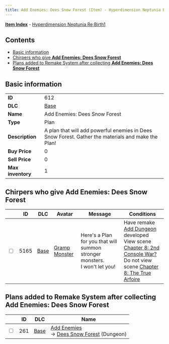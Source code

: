 ```yaml
---
title: Add Enemies: Dees Snow Forest (Item) - Hyperdimension Neptunia Re;Birth1
---
```


[**Item Index**](/neptunia/rb1/item/index.html) - [Hyperdimension Neptunia Re;Birth1](/neptunia/rb1)

## Contents

- [Basic information](#basic-information)
- [Chirpers who give **Add Enemies: Dees Snow Forest**](#chirpers-who-give-add-enemies-dees-snow-forest)
- [Plans added to Remake System after collecting **Add Enemies: Dees Snow Forest**](#plans-added-to-remake-system-after-collecting-add-enemies-dees-snow-forest)
## Basic information

|   |   |
| -- | -- |
| **ID** | 612 |
| **DLC** | [Base](/neptunia/rb1/dlc/1-base.html) |
| **Name** | Add Enemies: Dees Snow Forest |
| **Type** | Plan |
| **Description** | A plan that will add powerful enemies in Dees Snow Forest. Gather the materials and make the Plan! |
| **Buy Price** | 0 |
| **Sell Price** | 0 |
| **Max inventory** | 1 |


## Chirpers who give **Add Enemies: Dees Snow Forest**

|    | ID | DLC | Avatar | Message | Conditions |
| -- | -- | --- | ------ | ------- | ---------- |
| <input type="checkbox" id="rb1-chirper-event-1-5165" class="trackbox" /> | 5165 | [Base](/neptunia/rb1/dlc/1-base.html) | [Gramp Monster](/neptunia/rb1/undefined/1-243-gramp-monster.html) | Here's a Plan for you that will summon stronger monsters.<br />I won't let you! | Have remake [Add Dungeon](/neptunia/rb1/remake/1-224-add-dungeon.html) developed<br />View scene [Chapter 8: 2nd Console War?](/neptunia/rb1/scene/1-802-chapter-8-2nd-console-war.html)<br />Do not view scene [Chapter 8: The True Arfoire](/neptunia/rb1/scene/1-807-chapter-8-the-true-arfoire.html) |


## Plans added to Remake System after collecting **Add Enemies: Dees Snow Forest**

|    | ID | DLC | Name |
| -- | -- | --- | ---- |
| <input type="checkbox" id="rb1-remake-1-261" class="trackbox" /> | 261 | [Base](/neptunia/rb1/dlc/1-base.html) | [Add Enemies](/neptunia/rb1/remake/1-261-add-enemies.html)<br /> → [Dees Snow Forest](/neptunia/rb1/dungeon/1-121-dees-snow-forest.html) (Dungeon) |
